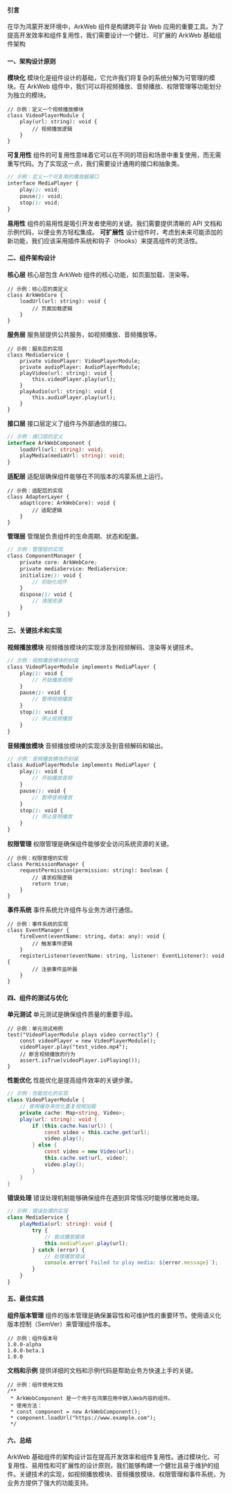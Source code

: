 #### 引言

在华为鸿蒙开发环境中，ArkWeb 组件是构建跨平台 Web 应用的重要工具。为了提高开发效率和组件复用性，我们需要设计一个健壮、可扩展的 ArkWeb 基础组件架构

#### 一、架构设计原则

**模块化**
模块化是组件设计的基础，它允许我们将复杂的系统分解为可管理的模块。在 ArkWeb 组件中，我们可以将视频播放、音频播放、权限管理等功能划分为独立的模块。

```angelscript
// 示例：定义一个视频播放模块
class VideoPlayerModule {
    play(url: string): void {
        // 视频播放逻辑
    }
}
```

**可复用性**
组件的可复用性意味着它可以在不同的项目和场景中重复使用，而无需重写代码。为了实现这一点，我们需要设计通用的接口和抽象类。

```scss
// 示例：定义一个可复用的播放器接口
interface MediaPlayer {
    play(): void;
    pause(): void;
    stop(): void;
}
```

**易用性**
组件的易用性是吸引开发者使用的关键。我们需要提供清晰的 API 文档和示例代码，以便业务方轻松集成。
**可扩展性**
设计组件时，考虑到未来可能添加的新功能，我们应该采用插件系统和钩子（Hooks）来提高组件的灵活性。

#### 二、组件架构设计

**核心层**
核心层包含 ArkWeb 组件的核心功能，如页面加载、渲染等。

```angelscript
// 示例：核心层的类定义
class ArkWebCore {
    loadUrl(url: string): void {
        // 页面加载逻辑
    }
}
```

**服务层**
服务层提供公共服务，如视频播放、音频播放等。

```angelscript
// 示例：服务层的实现
class MediaService {
    private videoPlayer: VideoPlayerModule;
    private audioPlayer: AudioPlayerModule;
    playVideo(url: string): void {
        this.videoPlayer.play(url);
    }
    playAudio(url: string): void {
        this.audioPlayer.play(url);
    }
}
```

**接口层**
接口层定义了组件与外部通信的接口。

```php
// 示例：接口层的定义
interface ArkWebComponent {
    loadUrl(url: string): void;
    playMedia(mediaUrl: string): void;
}
```

**适配层**
适配层确保组件能够在不同版本的鸿蒙系统上运行。

```angelscript
// 示例：适配层的实现
class AdapterLayer {
    adapt(core: ArkWebCore): void {
        // 适配逻辑
    }
}
```

**管理层**
管理层负责组件的生命周期、状态和配置。

```scss
// 示例：管理层的实现
class ComponentManager {
    private core: ArkWebCore;
    private mediaService: MediaService;
    initialize(): void {
        // 初始化组件
    }
    dispose(): void {
        // 清理资源
    }
}
```

#### 三、关键技术和实现

**视频播放模块**
视频播放模块的实现涉及到视频解码、渲染等关键技术。

```scss
// 示例：视频播放模块的封装
class VideoPlayerModule implements MediaPlayer {
    play(): void {
        // 开始播放视频
    }
    pause(): void {
        // 暂停视频播放
    }
    stop(): void {
        // 停止视频播放
    }
}
```

**音频播放模块**
音频播放模块的实现涉及到音频解码和输出。

```scss
// 示例：音频播放模块的封装
class AudioPlayerModule implements MediaPlayer {
    play(): void {
        // 开始播放音频
    }
    pause(): void {
        // 暂停音频播放
    }
    stop(): void {
        // 停止音频播放
    }
}
```

**权限管理**
权限管理是确保组件能够安全访问系统资源的关键。

```angelscript
// 示例：权限管理的实现
class PermissionManager {
    requestPermission(permission: string): boolean {
        // 请求权限逻辑
        return true;
    }
}
```

**事件系统**
事件系统允许组件与业务方进行通信。

```reasonml
// 示例：事件系统的实现
class EventManager {
    fireEvent(eventName: string, data: any): void {
        // 触发事件逻辑
    }
    registerListener(eventName: string, listener: EventListener): void {
        // 注册事件监听器
    }
}
```

#### 四、组件的测试与优化

**单元测试**
单元测试是确保组件质量的重要手段。

```reasonml
// 示例：单元测试用例
test("VideoPlayerModule plays video correctly") {
    const videoPlayer = new VideoPlayerModule();
    videoPlayer.play("test_video.mp4");
    // 断言视频播放的行为
    assert.isTrue(videoPlayer.isPlaying());
}
```

**性能优化**
性能优化是提高组件效率的关键步骤。

```csharp
// 示例：性能优化的实现
class VideoPlayerModule {
    // 使用缓存来优化重复视频加载
    private cache: Map<string, Video>;
    play(url: string): void {
        if (this.cache.has(url)) {
            const video = this.cache.get(url);
            video.play();
        } else {
            const video = new Video(url);
            this.cache.set(url, video);
            video.play();
        }
    }
}
```

**错误处理**
错误处理机制能够确保组件在遇到异常情况时能够优雅地处理。

```typescript
// 示例：错误处理的实现
class MediaService {
    playMedia(url: string): void {
        try {
            // 尝试播放媒体
            this.mediaPlayer.play(url);
        } catch (error) {
            // 处理播放错误
            console.error(`Failed to play media: ${error.message}`);
        }
    }
}
```

#### 五、最佳实践

**组件版本管理**
组件的版本管理是确保兼容性和可维护性的重要环节。使用语义化版本控制（SemVer）来管理组件版本。

```plaintext
// 示例：组件版本号
1.0.0-alpha
1.0.0-beta.1
1.0.0
```

**文档和示例**
提供详细的文档和示例代码是帮助业务方快速上手的关键。

```abnf
// 示例：组件使用文档
/**
 * ArkWebComponent 是一个用于在鸿蒙应用中嵌入Web内容的组件。
 * 使用方法：
 * const component = new ArkWebComponent();
 * component.loadUrl("https://www.example.com");
 */
```

#### 六、总结

ArkWeb 基础组件的架构设计旨在提高开发效率和组件复用性。通过模块化、可复用性、易用性和可扩展性的设计原则，我们能够构建一个健壮且易于维护的组件。关键技术的实现，如视频播放模块、音频播放模块、权限管理和事件系统，为业务方提供了强大的功能支持。